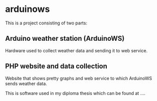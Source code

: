 arduinows
=========

This is a project consisting of two parts:

Arduino weather station (ArduinoWS)
-----------------------------------
Hardware used to collect weather data and sending it to web service.

PHP website and data collection
-------------------------------
Website that shows pretty graphs and web service to which ArduinoWS sends weather data.


This is software used in my diploma thesis which can be found at ....
